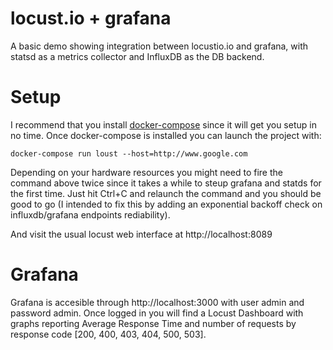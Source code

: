 locust.io + grafana
===================

A basic demo showing integration between locustio.io and grafana, with statsd as a metrics collector and InfluxDB as the DB backend.

Setup
===================

I recommend that you install [docker-compose](https://docs.docker.com/compose/) since it will
get you setup in no time. Once docker-compose is installed you can launch the project with:

```
docker-compose run loust --host=http://www.google.com
```

Depending on your hardware resources you might need to fire the command above twice since it takes a while to steup grafana and statds for the first time. Just hit Ctrl+C and relaunch the command and you should be good to go (I intended to fix this by adding an exponential backoff check on influxdb/grafana endpoints rediability).


And visit the usual locust web interface at http://localhost:8089

Grafana
===================

Grafana is accesible through http://localhost:3000 with user admin and password admin. Once logged in you will find a Locust Dashboard with graphs reporting Average Response Time and number of requests by response code [200, 400, 403, 404, 500, 503].





